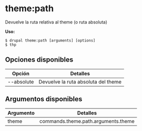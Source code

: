 # theme:path
Devuelve la ruta relativa al theme (o ruta absoluta)

**Uso:**
```
$ drupal theme:path [arguments] [options]
$ thp  
```

## Opciones disponibles
Opción | Detalles
-------|-------------
--absolute | Devuelve la ruta absoluta del theme

## Argumentos disponibles
Argumento | Detalles
---------|-------------
theme | commands.theme.path.arguments.theme
